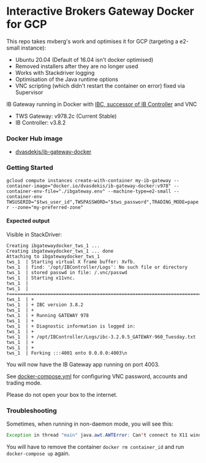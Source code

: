 # Interactive Brokers Gateway Docker for GCP

This repo takes mvberg's work and optimises it for GCP (targeting a e2-small instance):

* Ubuntu 20.04 (Default of 16.04 isn't docker optimised)
* Removed installers after they are no longer used
* Works with Stackdriver logging
* Optimisation of the Java runtime options
* VNC scripting (which didn't restart the container on error) fixed via Supervisor


IB Gateway running in Docker with [IBC, successor of IB Controller](https://github.com/IbcAlpha/IBC) and VNC

* TWS Gateway: v978.2c (Current Stable)
* IB Controller: v3.8.2

### Docker Hub image

* [dvasdekis/ib-gateway-docker](https://hub.docker.com/r/dvasdekis/ib-gateway-docker)

### Getting Started

`gcloud compute instances create-with-container my-ib-gateway --container-image="docker.io/dvasdekis/ib-gateway-docker:v978" --container-env-file="./ibgateway.env" --machine-type=e2-small --container-env TWSUSERID="$tws_user_id",TWSPASSWORD="$tws_password",TRADING_MODE=paper --zone="my-preferred-zone"`

#### Expected output

Visible in StackDriver:
```
Creating ibgatewaydocker_tws_1 ...
Creating ibgatewaydocker_tws_1 ... done
Attaching to ibgatewaydocker_tws_1
tws_1  | Starting virtual X frame buffer: Xvfb.
tws_1  | find: '/opt/IBController/Logs': No such file or directory
tws_1  | stored passwd in file: /.vnc/passwd
tws_1  | Starting x11vnc.
tws_1  |
tws_1  | +==============================================================================
tws_1  | +
tws_1  | + IBC version 3.8.2
tws_1  | +
tws_1  | + Running GATEWAY 978
tws_1  | +
tws_1  | + Diagnostic information is logged in:
tws_1  | +
tws_1  | + /opt/IBController/Logs/ibc-3.2.0.5_GATEWAY-960_Tuesday.txt
tws_1  | +
tws_1  | +
tws_1  | Forking :::4001 onto 0.0.0.0:4003\n
```

You will now have the IB Gateway app running on port 4003.

See [docker-compose.yml](docker-compose.yml) for configuring VNC password, accounts and trading mode.

Please do not open your box to the internet.


### Troubleshooting

Sometimes, when running in non-daemon mode, you will see this:

```java
Exception in thread "main" java.awt.AWTError: Can't connect to X11 window server using ':0' as the value of the DISPLAY variable.
```

You will have to remove the container `docker rm container_id` and run `docker-compose up` again.
